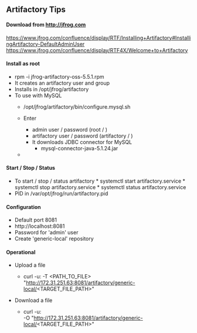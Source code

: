 ## Artifactory Tips

#### Download from http://jfrog.com
https://www.jfrog.com/confluence/display/RTF/Installing+Artifactory#InstallingArtifactory-DefaultAdminUser
https://www.jfrog.com/confluence/display/RTF4X/Welcome+to+Artifactory

#### Install as root
* rpm -i jfrog-artifactory-oss-5.5.1.rpm
* It creates an artifactory user and group
* Installs in /opt/jfrog/artifactory
* To use with MySQL
     * /opt/jfrog/artifactory/bin/configure.mysql.sh
     * Enter 
        * admin user / password (root / <passwd>)
        * artifactory user / password (artifactory / )
        * It downloads JDBC connector for MySQL
            * mysql-connector-java-5.1.24.jar
            
     * 
#### Start / Stop / Status
* To start / stop / status artifactory
      * systemctl start artifactory.service
      * systemctl stop artifactory.service
      * systemctl status artifactory.service
* PID in /var/opt/jfrog/run/artifactory.pid

#### Configuration
* Default port 8081
* http://localhost:8081
* Password for 'admin' user
* Create 'generic-local' repository

#### Operational
* Upload a file 
  * curl -u<USERNAME>:<PASSWORD> -T <PATH_TO_FILE> \
  "http://172.31.251.63:8081/artifactory/generic-local/<TARGET_FILE_PATH>"
  
* Download a file
  * curl -u<USERNAME>:<PASSWORD> \
  -O "http://172.31.251.63:8081/artifactory/generic-local/<TARGET_FILE_PATH>"
